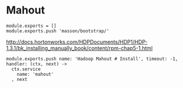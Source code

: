 
# Mahout

    module.exports = []
    module.exports.push 'masson/bootstrap/'

http://docs.hortonworks.com/HDPDocuments/HDP1/HDP-1.3.1/bk_installing_manually_book/content/rpm-chap5-1.html

    module.exports.push name: 'Hadoop Mahout # Install', timeout: -1, handler: (ctx, next) ->
      ctx.service
        name: 'mahout'
      , next